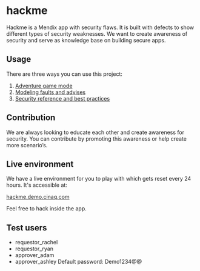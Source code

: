 # hackme

Hackme is a Mendix app with security flaws. It is built with defects to show different types of security weaknesses. We want to create awareness of security and serve as knowledge base on building secure apps.

## Usage

There are three ways you can use this project:

1. [Adventure game mode](hackme-game)
2. [Modeling faults and advises](hackme-solutions)
3. [Security reference and best practices](hackme-reference)

## Contribution

We are always looking to educate each other and create awareness for security. You can contribute by promoting this awareness or help create more scenario’s.

## Live environment

We have a live environment for you to play with which gets reset every 24 hours. It's accessible at:

[hackme.demo.cinaq.com](https://hackme.demo.cinaq.com)

Feel free to hack inside the app.

## Test users

- requestor_rachel
- requestor_ryan
- approver_adam
- approver_ashley
Default password: Demo1234@@
